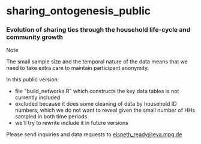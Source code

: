 # sharing_ontogenesis_public
### Evolution of sharing ties through the household life-cycle and community growth

> [!NOTE]
> The small sample size and the temporal nature of the data means that we need to take extra care to maintain participant anonymity. 

In this public version:
- file "build_networks.R" which constructs the key data tables is not currently included
- excluded because it does some cleaning of data by household ID numbers, which we do not want to reveal given the small number of HHs sampled in both time periods 
- we'll try to rewrite include it in future versions

Please send inquiries and data requests to elspeth_ready@eva.mpg.de
